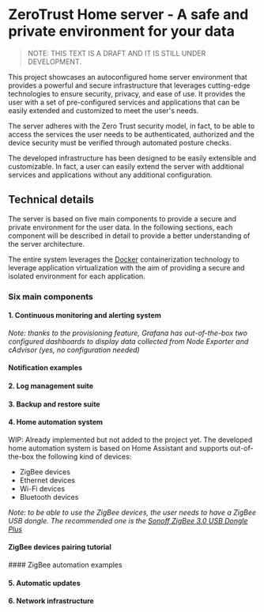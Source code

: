 # ZeroTrust Home server - A safe and private environment for your data

> NOTE: THIS TEXT IS A DRAFT AND IT IS STILL UNDER DEVELOPMENT.

This project showcases an autoconfigured home server environment that provides a powerful and secure infrastructure that leverages cutting-edge technologies to ensure security, privacy, and ease of use. It provides the user with a set of pre-configured services and applications that can be easily extended and customized to meet the user's needs.

The server adheres with the Zero Trust security model, in fact, to be able to access the services the user needs to be authenticated, authorized and the device security must be verified through automated posture checks.

The developed infrastructure has been designed to be easily extensible and customizable. In fact, a user can easily extend the server with additional services and applications without any additional configuration.

## Technical details

The server is based on five main components to provide a secure and private environment for the user data. In the following sections, each component will be described in detail to provide a better understanding of the server architecture.

The entire system leverages the [Docker](https://www.docker.com/) containerization technology to leverage application virtualization with the aim of providing a secure and isolated environment for each application.

### Six main components

#### 1. Continuous monitoring and alerting system

*Note: thanks to the provisioning feature, Grafana has out-of-the-box two configured dashboards to display data collected from Node Exporter and cAdvisor (yes, no configuration needed)*

#### Notification examples

#### 2. Log management suite

#### 3. Backup and restore suite

#### 4. Home automation system

WIP: Already implemented but not added to the project yet. The developed home automation system is based on Home Assistant and supports out-of-the-box the following kind of devices:

- ZigBee devices
- Ethernet devices
- Wi-Fi devices
- Bluetooth devices

*Note: to be able to use the ZigBee devices, the user needs to have a ZigBee USB dongle. The recommended one is the [Sonoff ZigBee 3.0 USB Dongle Plus](https://sonoff.tech/product/gateway-and-sensors/sonoff-zigbee-3-0-usb-dongle-plus-p/)*

#### ZigBee devices pairing tutorial

#### ZigBee automation examples

#### 5. Automatic updates
#### 6. Network infrastructure

